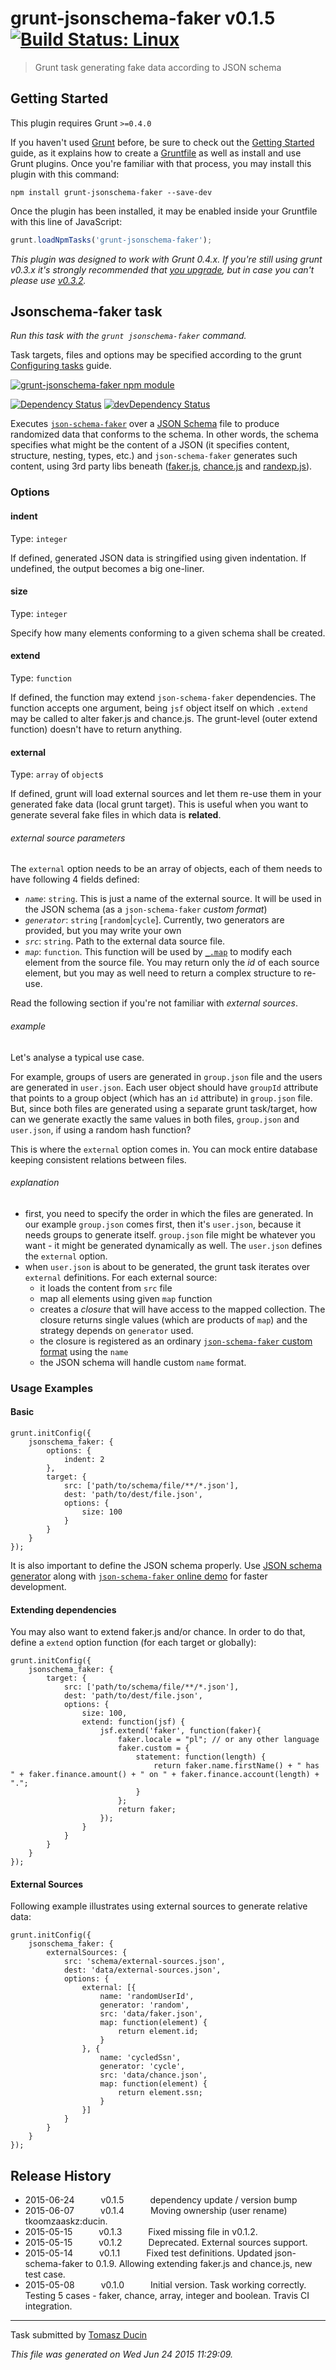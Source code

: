 # grunt-jsonschema-faker v0.1.5 [![Build Status: Linux](https://travis-ci.org/ducin/grunt-jsonschema-faker.svg?branch=master)](https://travis-ci.org/ducin/grunt-jsonschema-faker)

> Grunt task generating fake data according to JSON schema



## Getting Started
This plugin requires Grunt `>=0.4.0`

If you haven't used [Grunt](http://gruntjs.com/) before, be sure to check out the [Getting Started](http://gruntjs.com/getting-started) guide, as it explains how to create a [Gruntfile](http://gruntjs.com/sample-gruntfile) as well as install and use Grunt plugins. Once you're familiar with that process, you may install this plugin with this command:

```shell
npm install grunt-jsonschema-faker --save-dev
```

Once the plugin has been installed, it may be enabled inside your Gruntfile with this line of JavaScript:

```js
grunt.loadNpmTasks('grunt-jsonschema-faker');
```

*This plugin was designed to work with Grunt 0.4.x. If you're still using grunt v0.3.x it's strongly recommended that [you upgrade](http://gruntjs.com/upgrading-from-0.3-to-0.4), but in case you can't please use [v0.3.2](https://github.com/gruntjs/grunt-contrib-coffee/tree/grunt-0.3-stable).*


## Jsonschema-faker task
_Run this task with the `grunt jsonschema-faker` command._

Task targets, files and options may be specified according to the grunt [Configuring tasks](http://gruntjs.com/configuring-tasks) guide.

[![grunt-jsonschema-faker npm module](https://nodei.co/npm/grunt-jsonschema-faker.png?downloads=true&stars=true "grunt-jsonschema-faker npm module")](https://www.npmjs.com/package/grunt-jsonschema-faker)

[![Dependency Status](https://david-dm.org/ducin/grunt-jsonschema-faker/status.svg)](https://david-dm.org/ducin/grunt-jsonschema-faker)
[![devDependency Status](https://david-dm.org/ducin/grunt-jsonschema-faker/dev-status.svg)](https://david-dm.org/ducin/grunt-jsonschema-faker#info=devDependencies)

Executes [`json-schema-faker`](https://github.com/pateketrueke/json-schema-faker)
over a [JSON Schema](http://json-schema.org/) file to produce randomized data
that conforms to the schema. In other words, the schema specifies what might be
the content of a JSON (it specifies content, structure, nesting, types, etc.)
and `json-schema-faker` generates such content, using 3rd party libs beneath
([faker.js](https://github.com/Marak/faker.js),
[chance.js](https://github.com/victorquinn/chancejs) and
[randexp.js](http://fent.github.io/randexp.js/)).

### Options

#### indent
Type: `integer`

If defined, generated JSON data is stringified using given indentation. If
undefined, the output becomes a big one-liner.

#### size
Type: `integer`

Specify how many elements conforming to a given schema shall be created.

#### extend
Type: `function`

If defined, the function may extend `json-schema-faker` dependencies. The
function accepts one argument, being `jsf` object itself on which `.extend`
may be called to alter faker.js and chance.js. The grunt-level (outer extend
function) doesn't have to return anything.

#### external
Type: `array` of `object`s

If defined, grunt will load external sources and let them re-use them in your
generated fake data (local grunt target). This is useful when you want to
generate several fake files in which data is **related**.

###### external source parameters

The `external` option needs to be an array of objects, each of them needs to
have following 4 fields defined:

 * *`name`*: `string`. This is just a name of the external source. It will be used in the JSON schema (as a `json-schema-faker` *custom format*)
 * *`generator`*: `string` [`random`|`cycle`]. Currently, two generators are provided, but you may write your own
 * *`src`*: `string`. Path to the external data source file.
 * *`map`*: `function`. This function will be used by [`_.map`](https://lodash.com/docs#map) to modify each element from the source file. You may return only the *id* of each source element, but you may as well need to return a complex structure to re-use.

Read the following section if you're not familiar with *external sources*.

###### example

Let's analyse a typical use case.

For example, groups of users are generated in `group.json` file and the users
are generated in `user.json`. Each user object should have `groupId` attribute
that points to a group object (which has an `id` attribute) in `group.json`
file. But, since both files are generated using a separate grunt task/target,
how can we generate exactly the same values in both files, `group.json` and
`user.json`, if using a random hash function?

This is where the `external` option comes in. You can mock entire database
keeping consistent relations between files.

###### explanation

 * first, you need to specify the order in which the files are generated. In our example `group.json` comes first, then it's `user.json`, because it needs groups to generate itself. `group.json` file might be whatever you want - it might be generated dynamically as well. The `user.json` defines the `external` option.
 * when `user.json` is about to be generated, the grunt task iterates over `external` definitions. For each external source:
   * it loads the content from `src` file
   * map all elements using given `map` function
   * creates a *closure* that will have access to the mapped collection.  The closure returns single values (which are products of `map`) and the strategy depends on `generator` used.
   * the closure is registered as an ordinary [`json-schema-faker` custom format](https://github.com/pateketrueke/json-schema-faker#custom-formats) using the `name` 
   * the JSON schema will handle custom `name` format.

### Usage Examples

#### Basic

    grunt.initConfig({
        jsonschema_faker: {
            options: {
                indent: 2
            },
            target: {
                src: ['path/to/schema/file/**/*.json'],
                dest: 'path/to/dest/file.json',
                options: {
                    size: 100
                }
            }
        }
    });

It is also important to define the JSON schema properly. Use [JSON schema
generator](http://jsonschema.net/#/) along with [`json-schema-faker` online
demo](http://json-schema-faker.js.org/) for faster development.

#### Extending dependencies

You may also want to extend faker.js and/or chance. In order to do that, define
a `extend` option function (for each target or globally):

    grunt.initConfig({
        jsonschema_faker: {
            target: {
                src: ['path/to/schema/file/**/*.json'],
                dest: 'path/to/dest/file.json',
                options: {
                    size: 100,
                    extend: function(jsf) {
                        jsf.extend('faker', function(faker){
                            faker.locale = "pl"; // or any other language
                            faker.custom = {
                                statement: function(length) {
                                    return faker.name.firstName() + " has " + faker.finance.amount() + " on " + faker.finance.account(length) + ".";
                                }
                            };
                            return faker;
                        });
                    }
                }
            }
        }
    });

#### External Sources

Following example illustrates using external sources to generate relative data:

    grunt.initConfig({
        jsonschema_faker: {
            externalSources: {
                src: 'schema/external-sources.json',
                dest: 'data/external-sources.json',
                options: {
                    external: [{
                        name: 'randomUserId',
                        generator: 'random',
                        src: 'data/faker.json',
                        map: function(element) {
                            return element.id;
                        }
                    }, {
                        name: 'cycledSsn',
                        generator: 'cycle',
                        src: 'data/chance.json',
                        map: function(element) {
                            return element.ssn;
                        }
                    }]
                }
            }
        }
    });


## Release History

 * 2015-06-24   v0.1.5   dependency update / version bump
 * 2015-06-07   v0.1.4   Moving ownership (user rename) tkoomzaaskz:ducin.
 * 2015-05-15   v0.1.3   Fixed missing file in v0.1.2.
 * 2015-05-15   v0.1.2   Deprecated. External sources support.
 * 2015-05-14   v0.1.1   Fixed test definitions. Updated json-schema-faker to 0.1.9. Allowing extending faker.js and chance.js, new test case.
 * 2015-05-08   v0.1.0   Initial version. Task working correctly. Testing 5 cases - faker, chance, array, integer and boolean. Travis CI integration.

---

Task submitted by [Tomasz Ducin](http://ducin.it)

*This file was generated on Wed Jun 24 2015 11:29:09.*
